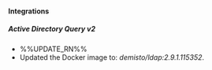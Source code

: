 
#### Integrations

##### Active Directory Query v2

- %%UPDATE_RN%%
- Updated the Docker image to: *demisto/ldap:2.9.1.115352*.
